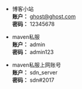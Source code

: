 + 博客小站  
**账户：** ghost@ghost.com  
**密码：** 12345678  

+ maven私服  
**账户：** admin  
**密码：** admin123

+ maven私服上网账号  
**账户：** sdn_server  
**密码：** sdn#2017
